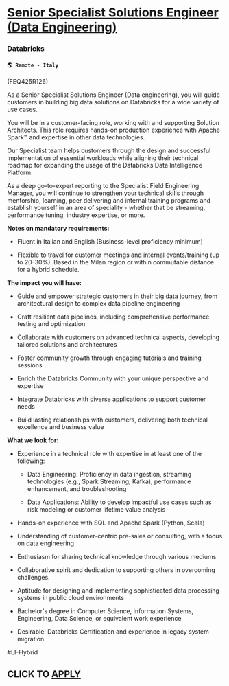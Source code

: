# [Senior Specialist Solutions Engineer (Data Engineering)](https://www.remotewlb.com/apply/senior-specialist-solutions-engineer-data-engineering)  
### Databricks  
#### `🌎 Remote - Italy`  

(FEQ425R126)

As a Senior Specialist Solutions Engineer (Data engineering), you will guide customers in building big data solutions on Databricks for a wide variety of use cases.

You will be in a customer-facing role, working with and supporting Solution Architects. This role requires hands-on production experience with Apache Spark™ and expertise in other data technologies.

Our Specialist team helps customers through the design and successful implementation of essential workloads while aligning their technical roadmap for expanding the usage of the Databricks Data Intelligence Platform.

As a deep go-to-expert reporting to the Specialist Field Engineering Manager, you will continue to strengthen your technical skills through mentorship, learning, peer delivering and internal training programs and establish yourself in an area of speciality - whether that be streaming, performance tuning, industry expertise, or more.

**Notes on mandatory requirements:**

  * Fluent in Italian and English (Business-level proficiency minimum)

  * Flexible to travel for customer meetings and internal events/training (up to 20-30%). Based in the Milan region or within commutable distance for a hybrid schedule.

**The impact you will have:**

  * Guide and empower strategic customers in their big data journey, from architectural design to complex data pipeline engineering

  * Craft resilient data pipelines, including comprehensive performance testing and optimization

  * Collaborate with customers on advanced technical aspects, developing tailored solutions and architectures

  * Foster community growth through engaging tutorials and training sessions

  * Enrich the Databricks Community with your unique perspective and expertise

  * Integrate Databricks with diverse applications to support customer needs

  * Build lasting relationships with customers, delivering both technical excellence and business value

**What we look for:**

  * Experience in a technical role with expertise in at least one of the following:

    * Data Engineering: Proficiency in data ingestion, streaming technologies (e.g., Spark Streaming, Kafka), performance enhancement, and troubleshooting

    * Data Applications: Ability to develop impactful use cases such as risk modeling or customer lifetime value analysis

  * Hands-on experience with SQL and Apache Spark (Python, Scala)

  * Understanding of customer-centric pre-sales or consulting, with a focus on data engineering

  * Enthusiasm for sharing technical knowledge through various mediums

  * Collaborative spirit and dedication to supporting others in overcoming challenges. 

  * Aptitude for designing and implementing sophisticated data processing systems in public cloud environments

  * Bachelor's degree in Computer Science, Information Systems, Engineering, Data Science, or equivalent work experience

  * Desirable: Databricks Certification and experience in legacy system migration

#LI-Hybrid

  
## CLICK TO [APPLY](https://www.remotewlb.com/apply/senior-specialist-solutions-engineer-data-engineering)

